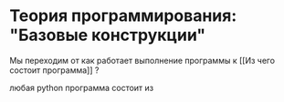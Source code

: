 # Теория программирования: "Базовые конструкции"


Мы переходим от как работает выполнение программы к [[Из чего состоит программа]] ?

любая python программа состоит из 